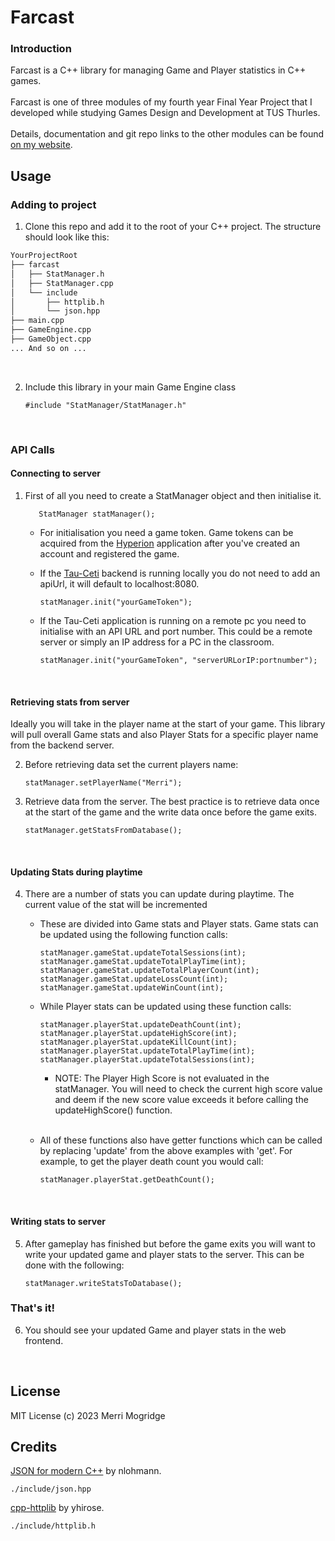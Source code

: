 # Farcast

### Introduction
Farcast is a C++ library for managing Game and Player statistics in C++ games.
<br><br>
Farcast is one of three modules of my fourth year Final Year Project that I developed while studying Games Design and Development at TUS Thurles.
<br><br>
Details, documentation and git repo links to the other modules can be found [on my website](https://merri1.github.io).

## Usage

### Adding to project

1. Clone this repo and add it to the root of your C++ project. The structure should look like this:

```bash
YourProjectRoot
├── farcast
│   ├── StatManager.h
│   ├── StatManager.cpp
│   └── include
│       ├── httplib.h
│       └── json.hpp
├── main.cpp
├── GameEngine.cpp
├── GameObject.cpp
... And so on ...
```

<br>

2. Include this library in your main Game Engine class
    
       #include "StatManager/StatManager.h"

<br>

### API Calls
#### Connecting to server

1. First of all you need to create a StatManager object and then initialise it.

          StatManager statManager();

    - For initialisation you need a game token. Game tokens can be acquired from the [Hyperion](https://github.com/Merri1/hyperion) application after you've created an account and registered the game.
    - If the [Tau-Ceti](https://github.com/Merri1/tau-ceti) backend is running locally you do not need to add an apiUrl, it will default to localhost:8080.

          statManager.init("yourGameToken");
   
    - If the Tau-Ceti application is running on a remote pc you need to initialise with an API URL and port number. This could be a remote server or simply an IP address for a PC in the classroom.

          statManager.init("yourGameToken", "serverURLorIP:portnumber");

<br>

#### Retrieving stats from server
Ideally you will take in the player name at the start of your game. This library will pull overall Game stats and also Player Stats for a specific player name from the backend server.

2. Before retrieving data set the current players name:

       statManager.setPlayerName("Merri");
3. Retrieve data from the server. The best practice is to retrieve data once at the start of the game and the write data once before the game exits.

       statManager.getStatsFromDatabase();

<br>

#### Updating Stats during playtime
4. There are a number of stats you can update during playtime. The current value of the stat will be incremented 
    - These are divided into Game stats and Player stats. Game stats can be updated using the following function calls:

          statManager.gameStat.updateTotalSessions(int);
          statManager.gameStat.updateTotalPlayTime(int);
          statManager.gameStat.updateTotalPlayerCount(int);
          statManager.gameStat.updateLossCount(int);
          statManager.gameStat.updateWinCount(int);
    - While Player stats can be updated using these function calls:
          
          statManager.playerStat.updateDeathCount(int);
          statManager.playerStat.updateHighScore(int);
          statManager.playerStat.updateKillCount(int);
          statManager.playerStat.updateTotalPlayTime(int);
          statManager.playerStat.updateTotalSessions(int);
      - NOTE: The Player High Score is not evaluated in the statManager. You will need to check the current high score value and deem if the new score value exceeds it before calling the updateHighScore() function.
        <br><br>

    - All of these functions also have getter functions which can be called by replacing 'update' from the above examples with 'get'. For example, to get the player death count you would call:
                
          statManager.playerStat.getDeathCount();

<br>

#### Writing stats to server
5. After gameplay has finished but before the game exits you will want to write your updated game and player stats to the server. This can be done with the following:

       statManager.writeStatsToDatabase();

### That's it!
6. You should see your updated Game and player stats in the web frontend.
   
<br>

## License
MIT License (c) 2023 Merri Mogridge

## Credits
[JSON for modern C++](https://github.com/nlohmann/json) by nlohmann. 
    
    ./include/json.hpp

[cpp-httplib](https://github.com/yhirose/cpp-httplib) by yhirose.

    ./include/httplib.h

